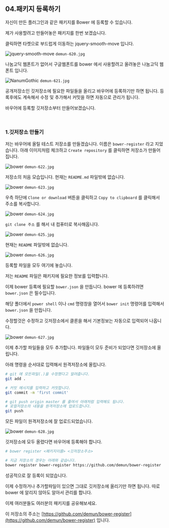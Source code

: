 ## 04.패키지 등록하기

자신이 만든 플러그인과 같은 패키지를 Bower 에 등록할 수 있습니다.

제가 사용할려고 만들어놓은 패키지를 한번 보겠습니다.

클릭하면 타켓으로 부드럽게 이동하는 jquery-smooth-move 입니다.

![jquery-smooth-move](../images/demun-620.jpg)
`demun-620.jpg`

나눔고딕 웹폰트가 없어서 구글웹폰트를 bower 에서 사용할려고 올려놓은 나눔고딕 웹폰트 입니다.

![NanumGothic](../images/demun-621.jpg)
`demun-621.jpg`


공개저장소인 깃저장소에 필요한 파일들을 올리고 바우어에 등록하기만 하면 됩니다.
등록후에도 계속해서 수정 및 추가해서 커밋을 하면 자동으로 관리가 됩니다.

바우어에 등록할 깃저장소부터 만들어보겠습니다.

<br />


### 1.깃저장소 만들기

저는 바우어에 올릴 테스트 저장소를 만들겠습니다. 이름은 `bower-register` 라고 지었습니다.
아래 이미지처럼 체크하고 `Create repository` 를 클릭하면 저장소가 만들어집니다.

![bower](../images/demun-622.jpg)
`demun-622.jpg`

저장소의 처음 모습입니다. 현재는 `README.md` 파일밖에 없습니다.

![bower](../images/demun-623.jpg)
`demun-623.jpg`

우측 하단에 `Clone or download` 버튼을 클릭하고 `Copy to clipboard` 를 클릭해서 주소를 복사합니다.

![bower](../images/demun-624.jpg)
`demun-624.jpg`

`git clone 주소` 를 해서 내 컴퓨터로 복사해옵니다.

![bower](../images/demun-625.jpg)
`demun-625.jpg`

현재는 `README` 파일밖에 없습니다.

![bower](../images/demun-626.jpg)
`demun-626.jpg`

등록할 파일을 모두 여기에 놓습니다.

저는 `README` 파일은 패키지에 필요한 정보를 입력합니다.

이제 bower 등록에 필요할 `bower.json` 을 만듭니다. bower 에 등록하려면 `bower.json` 은 필수입니다.

해당 폴더에서 `power shell` 이나 `cmd` 명령창을 열어서 `bower init` 명령어를 입력해서 `bower.json` 을 만듭니다.

수정할것은 수정하고 깃저장소에서 클론을 해서 기본정보는 자동으로 입력되어 나옵니다.

![bower](../images/demun-627.jpg)
`demun-627.jpg`

이제 추가할 파일들을 모두 추가합니다.
파일들이 모두 준비가 되었다면 깃저장소에 올립니다.

아래 명령을 순서대로 입력해서 원격저장소에 올립니다.

```sh
# git 에 모든파일(.)을 수정했다고 알려줍니다.
git add .

# 커밋 메시지를 입력하고 커밋합니다.
git commit -m 'first commit'

# git push origin master 를 줄여서 아래처럼 입력해도 됩니다.
# 로컬저장소의 내용을 원격저장소에 업로드합니다.
git push
```

모든 파일이 원격저장소에 잘 업로드되었습니다.

![bower](../images/demun-628.jpg)
`demun-628.jpg`

깃저장소에 모두 올렸다면 바우어에 등록해야 합니다.

```sh
# bower register <패키지이름> <깃저장소주소>

# 지금 저장소의 경우는 아래와 같습니다.
bower register bower-register https://github.com/demun/bower-register
```

성공적으로 잘 등록이 되었습니다.

이제 수정하거나 추가할파일이 있으면 그대로 깃저장소에 올리기만 하면 됩니다.
따로 bower 에 알리지 않아도 알아서 관리를 합니다.

이제 여러분들도 여러분의 패키지를 공유해보세요.

이 저장소의 주소는 [https://github.com/demun/bower-register](https://github.com/demun/bower-register) 입니다.
